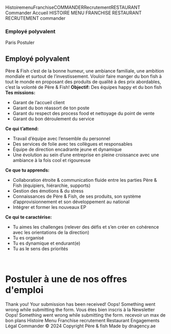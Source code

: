 HistoiremenuFranchiseCOMMANDERRecrutementRESTAURANT
Commander
Accueil
HISTOIRE
MENU
FRANCHISE
RESTAURANT
RECRUTEMENT
commander
### Employé polyvalent
Paris
Postuler
## Employé polyvalent
Père & Fish c’est de la bonne humeur, une ambiance familiale, une ambition mondiale et surtout de l’investissement.
Vouloir faire manger du bon fish à tout le monde en proposant des produits de qualité à des prix abordables, c’est la volonté de Père & Fish!
**Objectif:** Des équipes happy et du bon fish
**Tes missions:**
  * Garant de l’accueil client
  * Garant du bon réassort de ton poste
  * Garant du respect des process food et nettoyage du point de vente
  * Garant du bon déroulement du service


**Ce qui t’attend:**
  * Travail d’équipe avec l’ensemble du personnel
  * Des services de folie avec tes collègues et responsables
  * Équipe de direction encadrante jeune et dynamique
  * Une évolution au sein d’une entreprise en pleine croissance avec une ambiance à la fois cool et rigoureuse


**Ce que tu apprends:**
  * Collaboration étroite & communication fluide entre les parties Père & Fish (équipiers, hiérarchie, supports)
  * Gestion des émotions & du stress
  * Connaissances de Père & Fish, de ses produits, son système d’approvisionnement et son développement au national
  * Intégrer et former les nouveaux EP


**Ce qui te caractérise:**
  * Tu aimes les challenges (relever des défis et s’en créer en cohérence avec les orientations de la direction)
  * Tu es organisé
  * Tu es dynamique et endurant(e)
  * Tu as le sens des priorités


‍
# Postuler à une de nos offres d'emploi
Thank you! Your submission has been received!
Oops! Something went wrong while submitting the form.
Vous êtes bien inscris à la Newsletter
Oops! Something went wrong while submitting the form.
recevoir un max de bon plans
Histoire
Menu
Franchise
recrutement
Restaurant
Engagements
Légal
Commander
© 2024 Copyright Père & fish
Made by dnagency.ae

